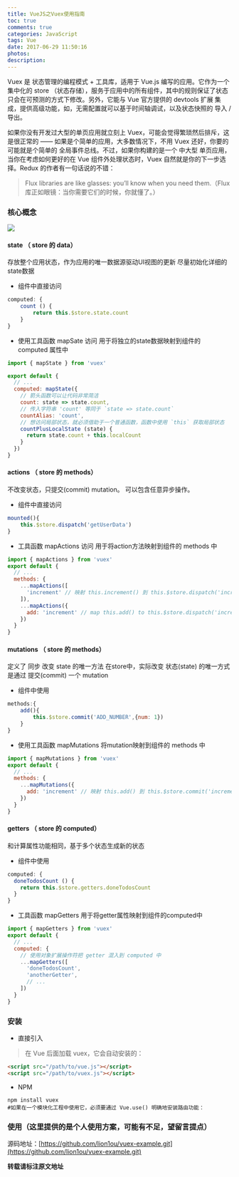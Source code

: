 ```yaml
---
title: VueJS之Vuex使用指南
toc: true
comments: true
categories: JavaScript
tags: Vue
date: 2017-06-29 11:50:16
photos:
description:
---
```

Vuex 是 状态管理的编程模式 + 工具库，适用于 Vue.js 编写的应用。它作为一个集中化的 store （状态存储），服务于应用中的所有组件，其中的规则保证了状态只会在可预测的方式下修改。另外，它能与 Vue 官方提供的 devtools 扩展 集成，提供高级功能，如，无需配置就可以基于时间轴调试，以及状态快照的 导入 / 导出。

<!--more-->

如果你没有开发过大型的单页应用就立刻上 Vuex，可能会觉得繁琐然后排斥，这是很正常的 —— 如果是个简单的应用，大多数情况下，不用 Vuex 还好，你要的可能就是个简单的 全局事件总线。不过，如果你构建的是一个 中大型 单页应用，当你在考虑如何更好的在 Vue 组件外处理状态时，Vuex 自然就是你的下一步选择。Redux 的作者有一句话说的不错：

>Flux libraries are like glasses: you’ll know when you need them.（Flux 库正如眼镜：当你需要它们的时候，你就懂了。）

### 核心概念

![](https://ws1.sinaimg.in/large/006tNc79gy1fh21jpvhk6j30jh0fb0sp.jpg)

#### state （ store 的 data）

存放整个应用状态，作为应用的唯一数据源驱动UI视图的更新
尽量初始化详细的state数据

* 组件中直接访问

```js
computed: {
    count () {
        return this.$store.state.count
    }
}
```

* 使用工具函数 mapSate 访问
用于将独立的state数据映射到组件的 computed 属性中

```js
import { mapState } from 'vuex'

export default {
  // ...
  computed: mapState({
    // 箭头函数可以让代码非常简洁
    count: state => state.count,
    // 传入字符串 'count' 等同于 `state => state.count`
    countAlias: 'count',
    // 想访问局部状态，就必须借助于一个普通函数，函数中使用 `this` 获取局部状态
    countPlusLocalState (state) {
      return state.count + this.localCount
    }
  })
}
```

#### actions （ store 的 methods）

不改变状态，只提交(commit) mutation。
可以包含任意异步操作。

* 组件中直接访问

```js
mounted(){
    this.$store.dispatch('getUserData')
}
```

* 工具函数 mapActions 访问
用于将action方法映射到组件的 methods 中

```js
import { mapActions } from 'vuex'
export default {
  // ...
  methods: {
    ...mapActions([
      'increment' // 映射 this.increment() 到 this.$store.dispatch('increment')
    ]),
    ...mapActions({
      add: 'increment' // map this.add() to this.$store.dispatch('increment')
    })
  }
}
```

#### mutations （ store 的 methods）

定义了 同步 改变 state 的唯一方法
在store中，实际改变 状态(state) 的唯一方式是通过 提交(commit) 一个 mutation

* 组件中使用

```js
methods:{
    add(){
        this.$store.commit('ADD_NUMBER',{num: 1})
    }
}
```

* 使用工具函数 mapMutations
将mutation映射到组件的 methods 中

```js
import { mapMutations } from 'vuex'
export default {
  // ...
  methods: {
    ...mapMutations({
      add: 'increment' // 映射 this.add() 到 this.$store.commit('increment')
    })
  }
}
```

#### getters （ store 的 computed）

和计算属性功能相同，基于多个状态生成新的状态

* 组件中使用

```js
computed: {
  doneTodosCount () {
    return this.$store.getters.doneTodosCount
  }
}
```

* 工具函数 mapGetters
用于将getter属性映射到组件的computed中

```js
import { mapGetters } from 'vuex'
export default {
  // ...
  computed: {
    // 使用对象扩展操作符把 getter 混入到 computed 中
    ...mapGetters([
      'doneTodosCount',
      'anotherGetter',
      // ...
    ])
  }
}
```

### 安装

* 直接引入

>在 Vue 后面加载 vuex，它会自动安装的：

```html
<script src="/path/to/vue.js"></script>
<script src="/path/to/vuex.js"></script>
```

* NPM

```shell
npm install vuex 
#如果在一个模块化工程中使用它，必须要通过 Vue.use() 明确地安装路由功能：
```

### 使用（这里提供的是个人使用方案，可能有不足，望留言提点）

源码地址：[https://github.com/lion1ou/vuex-example.git](https://github.com/lion1ou/vuex-example.git)

**转载请标注原文地址**


